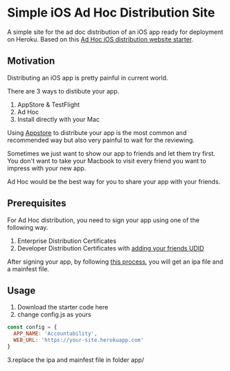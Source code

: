 # Simple iOS Ad Hoc Distribution Site

A simple site for the ad doc distribution of an iOS app ready for deployment on Heroku. Based on this [Ad Hoc iOS distribution website starter](https://github.com/YouYue123/iOS-Adhoc-Distribution).

## Motivation

Distributing an iOS app is pretty painful in current world.

There are 3 ways to distibute your app.

  1. AppStore & TestFlight
  2. Ad Hoc
  3. Install directly with your Mac

Using [Appstore](https://developer.apple.com/library/content/documentation/IDEs/Conceptual/AppDistributionGuide/SubmittingYourApp/SubmittingYourApp.html#//apple_ref/doc/uid/TP40012582-CH9-SW1) to distribute your app is the most common and recommended way but also very painful to wait for the reviewing.

Sometimes we just want to show our app to friends and let them try first. You don't want to take your Macbook to visit every friend you want to impress with your new app.

Ad Hoc would be the best way for you to share your app with your friends.

## Prerequisites

For Ad Hoc distribution, you need to sign your app using one of the following way.
  1. Enterprise Distribution Certificates
  2. Developer Distribution Certificates with [adding your friends UDID](https://developer.apple.com/library/content/documentation/IDEs/Conceptual/AppDistributionGuide/MaintainingProfiles/MaintainingProfiles.html)

After signing your app, by following [this process](https://developer.apple.com/library/content/documentation/IDEs/Conceptual/AppDistributionGuide/TestingYouriOSApp/TestingYouriOSApp.html#//apple_ref/doc/uid/TP40012582-CH8-SW1), you will get an ipa file and a mainfest file.

## Usage
1. Download the starter code here
2. change config.js as yours
```javascript
const config = {
  APP_NAME: 'Accountability',
  WEB_URL: 'https://your-site.herokuapp.com'
}
```
3.replace the ipa and mainfest file in folder app/


